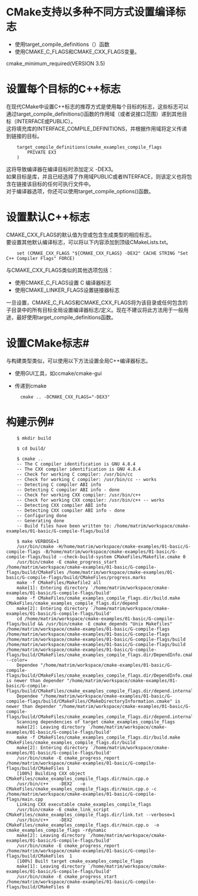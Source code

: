 # CMake支持以多种不同方式设置编译标志  

* 使用target_compile_definitions（）函数
* 使用CMAKE_C_FLAGS和CMAKE_CXX_FLAGS变量。

cmake_minimum_required(VERSION 3.5)

# 设置每个目标的C++标志  

在现代CMake中设置C++标志的推荐方式是使用每个目标的标志，这些标志可以通过target_compile_definitions()函数的作用域（或者说接口范围）递到其他目标（INTERFACE或PUBLIC）。  
这将填充库的INTERFACE_COMPILE_DEFINITIONS，并根据作用域将定义传递到链接的目标。  

        target_compile_definitions(cmake_examples_compile_flags
            PRIVATE EX3
        )

这将导致编译器在编译目标时添加定义 -DEX3。  
如果目标是库，并且已经选择了作用域PUBLIC或者INTERFACE，则该定义也将包含在链接该目标的任何可执行文件中。  
对于编译器选项，你还可以使用target_compile_options()函数。  

# 设置默认C++标志  

CMAKE_CXX_FLAGS的默认值为空或包含生成类型的相应标志。  
要设置其他默认编译标志，可以将以下内容添加到顶级CMakeLists.txt。  

        set (CMAKE_CXX_FLAGS "${CMAKE_CXX_FLAGS} -DEX2" CACHE STRING "Set C++ Compiler Flags" FORCE)  

与CMAKE_CXX_FLAGS类似的其他选项包括：

* 使用CMAKE_C_FLAGS设置 C 编译器标志
* 使用CMAKE_LINKER_FLAGS设置链接器标志

一旦设置，CMAKE_C_FLAGS和CMAKE_CXX_FLAGS将为该目录或任何包含的子目录中的所有目标全局设置编译器标志/定义。现在不建议将此方法用于一般用途，最好使用target_compile_definitions函数。  

# 设置CMake标志#  

与构建类型类似，可以使用以下方法设置全局C++编译器标志。
* 使用GUI工具，如ccmake/cmake-gui
* 传递到cmake

        cmake .. -DCMAKE_CXX_FLAGS="-DEX3"  

# 构建示例#  

        $ mkdir build

        $ cd build/

        $ cmake ..
        -- The C compiler identification is GNU 4.8.4
        -- The CXX compiler identification is GNU 4.8.4
        -- Check for working C compiler: /usr/bin/cc
        -- Check for working C compiler: /usr/bin/cc -- works
        -- Detecting C compiler ABI info
        -- Detecting C compiler ABI info - done
        -- Check for working CXX compiler: /usr/bin/c++
        -- Check for working CXX compiler: /usr/bin/c++ -- works
        -- Detecting CXX compiler ABI info
        -- Detecting CXX compiler ABI info - done
        -- Configuring done
        -- Generating done
        -- Build files have been written to: /home/matrim/workspace/cmake-examples/01-basic/G-compile-flags/build

        $ make VERBOSE=1
        /usr/bin/cmake -H/home/matrim/workspace/cmake-examples/01-basic/G-compile-flags -B/home/matrim/workspace/cmake-examples/01-basic/G-compile-flags/build --check-build-system CMakeFiles/Makefile.cmake 0
        /usr/bin/cmake -E cmake_progress_start /home/matrim/workspace/cmake-examples/01-basic/G-compile-flags/build/CMakeFiles /home/matrim/workspace/cmake-examples/01-basic/G-compile-flags/build/CMakeFiles/progress.marks
        make -f CMakeFiles/Makefile2 all
        make[1]: Entering directory `/home/matrim/workspace/cmake-examples/01-basic/G-compile-flags/build'
        make -f CMakeFiles/cmake_examples_compile_flags.dir/build.make CMakeFiles/cmake_examples_compile_flags.dir/depend
        make[2]: Entering directory `/home/matrim/workspace/cmake-examples/01-basic/G-compile-flags/build'
        cd /home/matrim/workspace/cmake-examples/01-basic/G-compile-flags/build && /usr/bin/cmake -E cmake_depends "Unix Makefiles" /home/matrim/workspace/cmake-examples/01-basic/G-compile-flags /home/matrim/workspace/cmake-examples/01-basic/G-compile-flags /home/matrim/workspace/cmake-examples/01-basic/G-compile-flags/build /home/matrim/workspace/cmake-examples/01-basic/G-compile-flags/build /home/matrim/workspace/cmake-examples/01-basic/G-compile-flags/build/CMakeFiles/cmake_examples_compile_flags.dir/DependInfo.cmake --color=
        Dependee "/home/matrim/workspace/cmake-examples/01-basic/G-compile-flags/build/CMakeFiles/cmake_examples_compile_flags.dir/DependInfo.cmake" is newer than depender "/home/matrim/workspace/cmake-examples/01-basic/G-compile-flags/build/CMakeFiles/cmake_examples_compile_flags.dir/depend.internal".
        Dependee "/home/matrim/workspace/cmake-examples/01-basic/G-compile-flags/build/CMakeFiles/CMakeDirectoryInformation.cmake" is newer than depender "/home/matrim/workspace/cmake-examples/01-basic/G-compile-flags/build/CMakeFiles/cmake_examples_compile_flags.dir/depend.internal".
        Scanning dependencies of target cmake_examples_compile_flags
        make[2]: Leaving directory `/home/matrim/workspace/cmake-examples/01-basic/G-compile-flags/build'
        make -f CMakeFiles/cmake_examples_compile_flags.dir/build.make CMakeFiles/cmake_examples_compile_flags.dir/build
        make[2]: Entering directory `/home/matrim/workspace/cmake-examples/01-basic/G-compile-flags/build'
        /usr/bin/cmake -E cmake_progress_report /home/matrim/workspace/cmake-examples/01-basic/G-compile-flags/build/CMakeFiles 1
        [100%] Building CXX object CMakeFiles/cmake_examples_compile_flags.dir/main.cpp.o
        /usr/bin/c++    -DEX2   -o CMakeFiles/cmake_examples_compile_flags.dir/main.cpp.o -c /home/matrim/workspace/cmake-examples/01-basic/G-compile-flags/main.cpp
        Linking CXX executable cmake_examples_compile_flags
        /usr/bin/cmake -E cmake_link_script CMakeFiles/cmake_examples_compile_flags.dir/link.txt --verbose=1
        /usr/bin/c++    -DEX2    CMakeFiles/cmake_examples_compile_flags.dir/main.cpp.o  -o cmake_examples_compile_flags -rdynamic
        make[2]: Leaving directory `/home/matrim/workspace/cmake-examples/01-basic/G-compile-flags/build'
        /usr/bin/cmake -E cmake_progress_report /home/matrim/workspace/cmake-examples/01-basic/G-compile-flags/build/CMakeFiles  1
        [100%] Built target cmake_examples_compile_flags
        make[1]: Leaving directory `/home/matrim/workspace/cmake-examples/01-basic/G-compile-flags/build'
        /usr/bin/cmake -E cmake_progress_start /home/matrim/workspace/cmake-examples/01-basic/G-compile-flags/build/CMakeFiles 0